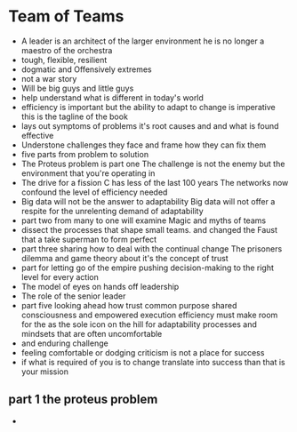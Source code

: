 # Team of Teams
* A leader is an architect of the larger environment he is no longer a maestro of the orchestra
* tough, flexible, resilient
* dogmatic and Offensively extremes
* not a war story
* Will be big guys and little guys
* help understand what is different in today's world
* efficiency is important but the ability to adapt to change is imperative this is the tagline of the book
* lays out symptoms of problems it's root causes and and what is found effective
* Understone challenges they face and frame how they can fix them
* five parts from problem to solution 
* The Proteus problem is part one The challenge is not the enemy but the environment that you're operating in
* The drive for a fission C has less of the last 100 years
The networks now confound the level of efficiency needed
* Big data will not be the answer to adaptability Big data will not offer a respite for the unrelenting demand of adaptability
* part two from many to one will examine Magic and myths of teams
* dissect the processes that shape small teams. and changed the Faust that a take superman to form perfect
* part three sharing how to deal with the continual change The prisoners dilemma and game theory about it's the concept of trust
* part for letting go of the empire pushing decision-making to the right level for every action
* The model of eyes on hands off leadership
* The role of the senior leader
* part five looking ahead how trust common purpose shared consciousness and empowered execution efficiency must make room for the as the sole icon on the hill for adaptability processes and mindsets that are often uncomfortable
* and enduring challenge
* feeling comfortable or dodging criticism is not a place for success
* if what is required of you is to change translate into success than that is your mission

## part 1 the proteus problem
*
